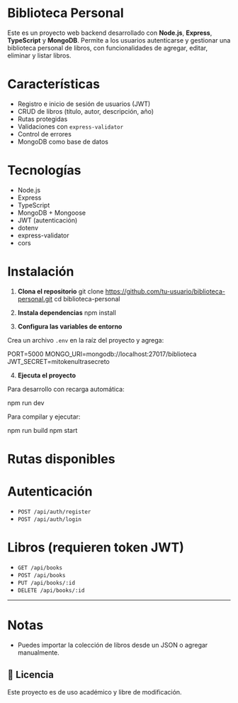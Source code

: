 # Biblioteca Personal
Este es un proyecto web backend desarrollado con **Node.js**, **Express**, **TypeScript** y **MongoDB**. Permite a los usuarios autenticarse y gestionar una biblioteca personal de libros, con funcionalidades de agregar, editar, eliminar y listar libros.

# Características

- Registro e inicio de sesión de usuarios (JWT)
- CRUD de libros (título, autor, descripción, año)
- Rutas protegidas
- Validaciones con `express-validator`
- Control de errores
- MongoDB como base de datos

# Tecnologías

- Node.js
- Express
- TypeScript
- MongoDB + Mongoose
- JWT (autenticación)
- dotenv
- express-validator
- cors
  
# Instalación

1. **Clona el repositorio**
git clone https://github.com/tu-usuario/biblioteca-personal.git
cd biblioteca-personal

2. **Instala dependencias**
npm install

3. **Configura las variables de entorno**

Crea un archivo `.env` en la raíz del proyecto y agrega:

PORT=5000
MONGO_URI=mongodb://localhost:27017/biblioteca
JWT_SECRET=mitokenultrasecreto

4. **Ejecuta el proyecto**

Para desarrollo con recarga automática:

npm run dev

Para compilar y ejecutar:

npm run build
npm start

# Rutas disponibles

# Autenticación
- `POST /api/auth/register`
- `POST /api/auth/login`

# Libros (requieren token JWT)
- `GET /api/books`
- `POST /api/books`
- `PUT /api/books/:id`
- `DELETE /api/books/:id`

---

# Notas
- Puedes importar la colección de libros desde un JSON o agregar manualmente.

## 🏁 Licencia

Este proyecto es de uso académico y libre de modificación.
